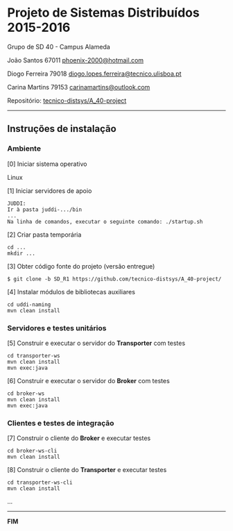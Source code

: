 # Projeto de Sistemas Distribuídos 2015-2016 #

Grupo de SD 40 - Campus Alameda

João Santos 67011 phoenix-2000@hotmail.com

Diogo Ferreira 79018 diogo.lopes.ferreira@tecnico.ulisboa.pt

Carina Martins 79153 carinamartins@outlook.com

Repositório:
[tecnico-distsys/A_40-project](https://github.com/tecnico-distsys/A_40-project/)

-------------------------------------------------------------------------------

## Instruções de instalação 


### Ambiente

[0] Iniciar sistema operativo

Linux


[1] Iniciar servidores de apoio
```
JUDDI:
Ir à pasta juddi-.../bin
...
Na linha de comandos, executar o seguinte comando: ./startup.sh
```

[2] Criar pasta temporária

```
cd ...
mkdir ...
```


[3] Obter código fonte do projeto (versão entregue)

```
$ git clone -b SD_R1 https://github.com/tecnico-distsys/A_40-project/
```



[4] Instalar módulos de bibliotecas auxiliares

```
cd uddi-naming
mvn clean install
```

### Servidores e testes unitários

[5] Construir e executar o servidor do **Transporter** com testes

```
cd transporter-ws
mvn clean install
mvn exec:java
```

[6] Construir e executar o servidor do **Broker** com testes

```
cd broker-ws
mvn clean install
mvn exec:java
```
### Clientes e testes de integração

[7] Construir o cliente do **Broker** e executar testes


```
cd broker-ws-cli
mvn clean install
```

[8] Construir o cliente do **Transporter** e executar testes

```
cd transporter-ws-cli
mvn clean install
```

...

-------------------------------------------------------------------------------
**FIM**
